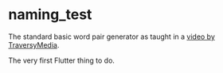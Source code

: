 # naming_test

The standard basic word pair generator as taught in a [video by TraversyMedia](https://www.youtube.com/watch?v=1gDhl4leEzA&ab_channel=TraversyMedia).

The very first Flutter thing to do.